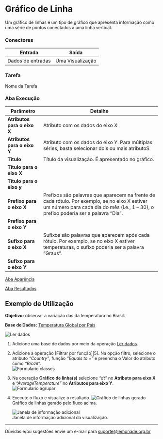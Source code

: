 
# Gráfico de Linha

Um gráfico de linhas é um tipo de gráfico que apresenta informação como uma série de pontos conectados a uma linha vertical.

### Conectores
| Entrada | Saída |
| --- | --- |
| Dados de entradas | Uma Visualização |

### Tarefa
Nome da Tarefa

### Aba Execução

| Parâmetro | Detalhe |
| --- | --- |
| **Atributos para o eixo X** | Atributo com os dados do eixo X |
| **Atributos para o eixo Y** | Atributo com os dados do eixo Y. Para múltiplas séries, basta selecionar dois ou mais atributoS |
| **Título** | Título da visualização. É apresentado no gráfico. |
| **Título para o eixo X** |  |
| **Título para o eixo y** |  |
| **Prefixo para o eixo X** | Prefixos são palavras que aparecem na frente de cada rótulo. Por exemplo, se no eixo X estiver um número para cada dia do mês (i.e., 1 – 30), o prefixo poderia ser a palavra “Dia”. |
| **Prefixo para o eixo Y** |  |
| **Sufixo para o eixo X** | Sufixos são palavras que aparecem após cada rótulo. Por exemplo, se no eixo X estiver temperaturas, o sufixo poderia ser a palavra “Graus”. |
| **Sufixo para o eixo Y** |  |

[Aba Aparência][1]

[Aba Resultados][2]


## Exemplo de Utilização
**Objetivo:** observar a variação das da temperatura no Brasil.

**Base de Dados:** [Temperatura Global por País][3]
	
![Ler dados](/vuepress/img/spark/visualizacao_de_dados/grafico_de_linha/image5.png)

1. Adicione uma base de dados por meio da operação [Ler dados][4].
	
2.  Adicione  a operação [Filtrar por função][5]. Na opção filtro, selecione o atributo *“Country”*, função *“Equals to =”* e preencha o Valor do atributo como *“Brazil”*. \
	![Formulario classes](/vuepress/img/spark/visualizacao_de_dados/grafico_de_linha/image1.png)
	

3. Na operação **Gráfico de linha(s)** selecione *“dt”* no **Atributo para eixo X** e *“AverageTemperature”* no **Atributos para eixo Y**. \
	![Formulario agrupar](/vuepress/img/spark/visualizacao_de_dados/grafico_de_linha/image3.png)

4. Execute o fluxo e visualize o resultado. 
	![Gráfico de linhas gerado](/vuepress/img/spark/visualizacao_de_dados/grafico_de_linha/image4.png)\
		Gráfico de linhas gerado pelo fluxo acima.

	![Janela de informação adicional](/vuepress/img/spark/visualizacao_de_dados/grafico_de_linha/image2.png)\
	Janela de informação adicional da visualização. 
	
----- 
Dúvidas e/ou sugestões envie um e-mail para suporte@lemonade.org.br

[1]: /pt-br/
[2]: /pt-br/
[3]: /pt-br/
[4]: /pt-br/